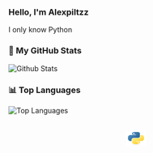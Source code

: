 ### Hello, I'm Alexpiltzz

I only know Python

### 🔭 My GitHub Stats

![Github Stats](https://github-readme-stats.vercel.app/api?username=Alexpiltzz&show_icons=true&theme=algolia&count_private=true)

### 📊 Top Languages

![Top Languages](https://github-readme-stats.vercel.app/api/top-langs/?username=Alexpiltzz&hide=javascript,css,scss,html&layout=compact&theme=algolia)


<div style="display: inline_block" align="center"><br>
  <img align="center" alt="Python" height="30" width="40" src="https://raw.githubusercontent.com/devicons/devicon/master/icons/python/python-original.svg">
</div>
